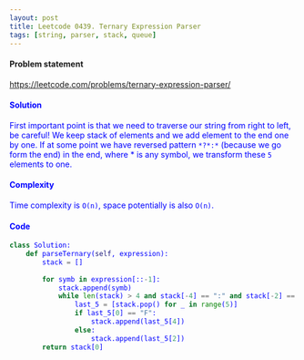 ```yaml
---
layout: post
title: Leetcode 0439. Ternary Expression Parser
tags: [string, parser, stack, queue]
---
```


#### Problem statement

<a href="https://leetcode.com/problems/ternary-expression-parser/"> <font color = blue>https://leetcode.com/problems/ternary-expression-parser/

#### Solution
First important point is that we need to traverse our string from right to left, be careful! We keep stack of elements and we add element to the end one by one. If at some point we have reversed pattern `*?*:*` (because we go form the end) in the end, where * is any symbol, we transform these `5` elements to one.

#### Complexity
Time complexity is `O(n)`, space potentially is also `O(n)`.

#### Code
```python
class Solution:
    def parseTernary(self, expression):
        stack = []
        
        for symb in expression[::-1]:
            stack.append(symb) 
            while len(stack) > 4 and stack[-4] == ":" and stack[-2] == "?":
                last_5 = [stack.pop() for _ in range(5)]
                if last_5[0] == "F": 
                    stack.append(last_5[4])
                else: 
                    stack.append(last_5[2])
        return stack[0]
```

